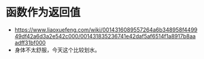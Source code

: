 # 函数作为返回值
- https://www.liaoxuefeng.com/wiki/0014316089557264a6b348958f449949df42a6d3a2e542c000/001431835236741e42daf5af6514f1a8917b8aaadff31bf000
- 身体不太舒服，今天这个比较划水。
